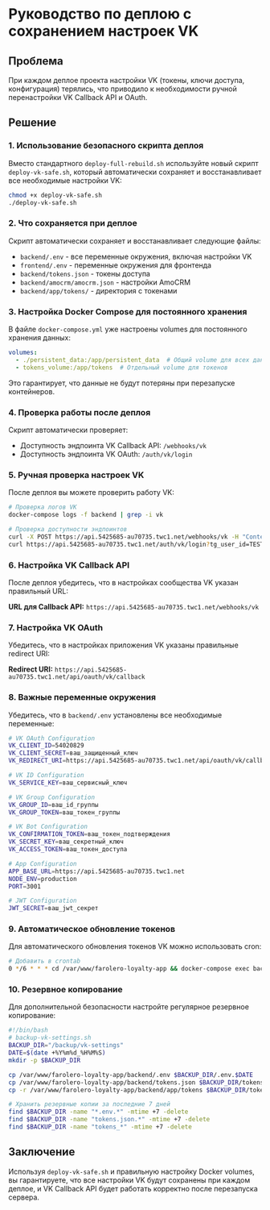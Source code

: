 # Руководство по деплою с сохранением настроек VK

## Проблема
При каждом деплое проекта настройки VK (токены, ключи доступа, конфигурация) терялись, что приводило к необходимости ручной перенастройки VK Callback API и OAuth.

## Решение

### 1. Использование безопасного скрипта деплоя

Вместо стандартного `deploy-full-rebuild.sh` используйте новый скрипт `deploy-vk-safe.sh`, который автоматически сохраняет и восстанавливает все необходимые настройки VK:

```bash
chmod +x deploy-vk-safe.sh
./deploy-vk-safe.sh
```

### 2. Что сохраняется при деплое

Скрипт автоматически сохраняет и восстанавливает следующие файлы:

- `backend/.env` - все переменные окружения, включая настройки VK
- `frontend/.env` - переменные окружения для фронтенда
- `backend/tokens.json` - токены доступа
- `backend/amocrm/amocrm.json` - настройки AmoCRM
- `backend/app/tokens/` - директория с токенами

### 3. Настройка Docker Compose для постоянного хранения

В файле `docker-compose.yml` уже настроены volumes для постоянного хранения данных:

```yaml
volumes:
  - ./persistent_data:/app/persistent_data  # Общий volume для всех данных
  - tokens_volume:/app/tokens  # Отдельный volume для токенов
```

Это гарантирует, что данные не будут потеряны при перезапуске контейнеров.

### 4. Проверка работы после деплоя

Скрипт автоматически проверяет:
- Доступность эндпоинта VK Callback API: `/webhooks/vk`
- Доступность эндпоинта VK OAuth: `/auth/vk/login`

### 5. Ручная проверка настроек VK

После деплоя вы можете проверить работу VK:

```bash
# Проверка логов VK
docker-compose logs -f backend | grep -i vk

# Проверка доступности эндпоинтов
curl -X POST https://api.5425685-au70735.twc1.net/webhooks/vk -H "Content-Type: application/json" -d '{"type": "confirmation"}'
curl https://api.5425685-au70735.twc1.net/auth/vk/login?tg_user_id=TEST
```

### 6. Настройка VK Callback API

После деплоя убедитесь, что в настройках сообщества VK указан правильный URL:

**URL для Callback API:** `https://api.5425685-au70735.twc1.net/webhooks/vk`

### 7. Настройка VK OAuth

Убедитесь, что в настройках приложения VK указаны правильные redirect URI:

**Redirect URI:** `https://api.5425685-au70735.twc1.net/api/oauth/vk/callback`

### 8. Важные переменные окружения

Убедитесь, что в `backend/.env` установлены все необходимые переменные:

```bash
# VK OAuth Configuration
VK_CLIENT_ID=54020829
VK_CLIENT_SECRET=ваш_защищенный_ключ
VK_REDIRECT_URI=https://api.5425685-au70735.twc1.net/api/oauth/vk/callback

# VK ID Configuration
VK_SERVICE_KEY=ваш_сервисный_ключ

# VK Group Configuration
VK_GROUP_ID=ваш_id_группы
VK_GROUP_TOKEN=ваш_токен_группы

# VK Bot Configuration
VK_CONFIRMATION_TOKEN=ваш_токен_подтверждения
VK_SECRET_KEY=ваш_секретный_ключ
VK_ACCESS_TOKEN=ваш_токен_доступа

# App Configuration
APP_BASE_URL=https://api.5425685-au70735.twc1.net
NODE_ENV=production
PORT=3001

# JWT Configuration
JWT_SECRET=ваш_jwt_секрет
```

### 9. Автоматическое обновление токенов

Для автоматического обновления токенов VK можно использовать cron:

```bash
# Добавить в crontab
0 */6 * * * cd /var/www/farolero-loyalty-app && docker-compose exec backend node scripts/refresh-vk-tokens.js
```

### 10. Резервное копирование

Для дополнительной безопасности настройте регулярное резервное копирование:

```bash
#!/bin/bash
# backup-vk-settings.sh
BACKUP_DIR="/backup/vk-settings"
DATE=$(date +%Y%m%d_%H%M%S)
mkdir -p $BACKUP_DIR

cp /var/www/farolero-loyalty-app/backend/.env $BACKUP_DIR/.env.$DATE
cp /var/www/farolero-loyalty-app/backend/tokens.json $BACKUP_DIR/tokens.json.$DATE
cp -r /var/www/farolero-loyalty-app/backend/app/tokens $BACKUP_DIR/tokens_$DATE/

# Хранить резервные копии за последние 7 дней
find $BACKUP_DIR -name "*.env.*" -mtime +7 -delete
find $BACKUP_DIR -name "tokens.json.*" -mtime +7 -delete
find $BACKUP_DIR -name "tokens_*" -mtime +7 -delete
```

## Заключение

Используя `deploy-vk-safe.sh` и правильную настройку Docker volumes, вы гарантируете, что все настройки VK будут сохранены при каждом деплое, и VK Callback API будет работать корректно после перезапуска сервера.